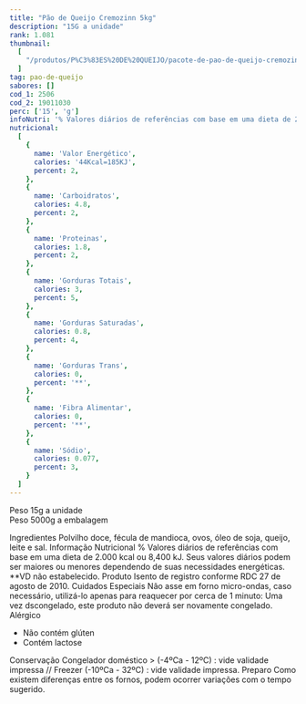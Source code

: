 ```yaml
---
title: "Pão de Queijo Cremozinn 5kg"
description: "15G a unidade"
rank: 1.081
thumbnail:
  [
    "/produtos/P%C3%83ES%20DE%20QUEIJO/pacote-de-pao-de-queijo-cremozinn-5kg-15g-unid.png",
  ]
tag: pao-de-queijo
sabores: []
cod_1: 2506
cod_2: 19011030
perc: ['15', 'g']
infoNutri: '% Valores diários de referências com base em uma dieta de 2.000 kcal ou 8,400 kJ. Seus valores diários podem ser maiores ou menores dependendo de suas necessidades energéticas. **VD não estabelecido. Produto Isento de registro conforme RDC 27 de agosto de 2010.'
nutricional:
  [
    {
      name: 'Valor Energético',
      calories: '44Kcal=185KJ',
      percent: 2,
    },
    {
      name: 'Carboidratos',
      calories: 4.8,
      percent: 2,
    },
    {
      name: 'Proteinas',
      calories: 1.8,
      percent: 2,
    },
    {
      name: 'Gorduras Totais',
      calories: 3,
      percent: 5,
    },
    {
      name: 'Gorduras Saturadas',
      calories: 0.8,
      percent: 4,
    },
    {
      name: 'Gorduras Trans',
      calories: 0,
      percent: '**',
    },
    {
      name: 'Fibra Alimentar',
      calories: 0,
      percent: '**',
    },
    {
      name: 'Sódio',
      calories: 0.077,
      percent: 3,
    }
  ]
---
```

Peso 15g a unidade <br>
Peso 5000g a embalagem

  <v-expansion-panels accordion class="mb-6 elevation-0">
    <v-expansion-panel>
      <v-expansion-panel-header>Ingredientes</v-expansion-panel-header>
      <v-expansion-panel-content>
        Polvilho doce, fécula de mandioca, ovos, óleo de soja, queijo, leite e sal.
      </v-expansion-panel-content>
    </v-expansion-panel>
    <v-expansion-panel>
      <v-expansion-panel-header>Informação Nutricional</v-expansion-panel-header>
      <v-expansion-panel-content>
        % Valores diários de referências com base em uma dieta de 2.000 kcal ou 8,400 kJ. Seus valores diários podem ser maiores ou menores dependendo de suas necessidades energéticas. **VD não estabelecido. Produto Isento de registro conforme RDC 27 de agosto de 2010.
      </v-expansion-panel-content>
    </v-expansion-panel>
    <v-expansion-panel>
      <v-expansion-panel-header>Cuidados Especiais</v-expansion-panel-header>
      <v-expansion-panel-content>
        Não asse em forno micro-ondas, caso necessário, utilizá-lo apenas para reaquecer por cerca de 1 minuto: Uma vez dscongelado, este produto não deverá ser novamente congelado.
      </v-expansion-panel-content>
    </v-expansion-panel>
    <v-expansion-panel>
      <v-expansion-panel-header>Alérgico</v-expansion-panel-header>
      <v-expansion-panel-content>
        <ul>
          <li>Não contém glúten</li>
          <li>Contém lactose</li>
        </ul>
      </v-expansion-panel-content>
    </v-expansion-panel>
    <v-expansion-panel>
      <v-expansion-panel-header>Conservação</v-expansion-panel-header>
      <v-expansion-panel-content>
        Congelador doméstico > (-4ºCa - 12ºC) : vide validade impressa // Freezer (-10ºCa - 32ºC) : vide validade impressa.
      </v-expansion-panel-content>
    </v-expansion-panel>
    <v-expansion-panel>
      <v-expansion-panel-header>Preparo</v-expansion-panel-header>
      <v-expansion-panel-content>
        <preparo preparo="Forno" :data="[
            'Preaqueça o Forno (convencional ou elétrico) temperatura média (180ºC por 10 minutos.',
            'Retire a quantidade certa do produto que deseja preparar, guardando rapidamente o que não será utilizado.',
            'Coloque-os em uma assadeira, deixando 2 cm de espaço entre eles; Leve ao forno preaquecido deixando por aproximadamente 30 minutos ou até que fiquem dourados.'
            ]"></preparo>
           Como existem diferenças entre os fornos, podem ocorrer variações com o tempo sugerido.
      </v-expansion-panel-content>
    </v-expansion-panel>
  </v-expansion-panels>